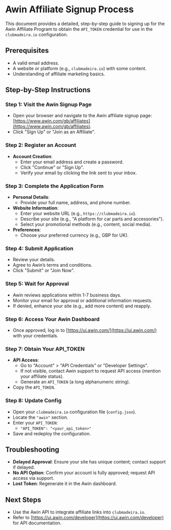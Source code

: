 # Awin Affiliate Signup Process

This document provides a detailed, step-by-step guide to signing up for the Awin Affiliate Program to obtain the `API_TOKEN` credential for use in the `clubmadeira.io` configuration.

## Prerequisites
- A valid email address.
- A website or platform (e.g., `clubmadeira.io`) with some content.
- Understanding of affiliate marketing basics.

## Step-by-Step Instructions

### Step 1: Visit the Awin Signup Page
- Open your browser and navigate to the Awin affiliate signup page: [https://www.awin.com/gb/affiliates](https://www.awin.com/gb/affiliates).
- Click "Sign Up" or "Join as an Affiliate".

### Step 2: Register an Account
- **Account Creation**:
  - Enter your email address and create a password.
  - Click "Continue" or "Sign Up".
  - Verify your email by clicking the link sent to your inbox.

### Step 3: Complete the Application Form
- **Personal Details**:
  - Provide your full name, address, and phone number.
- **Website Information**:
  - Enter your website URL (e.g., `https://clubmadeira.io`).
  - Describe your site (e.g., "A platform for car parts and accessories").
  - Select your promotional methods (e.g., content, social media).
- **Preferences**:
  - Choose your preferred currency (e.g., GBP for UK).

### Step 4: Submit Application
- Review your details.
- Agree to Awin’s terms and conditions.
- Click "Submit" or "Join Now".

### Step 5: Wait for Approval
- Awin reviews applications within 1-7 business days.
- Monitor your email for approval or additional information requests.
- If denied, enhance your site (e.g., add more content) and reapply.

### Step 6: Access Your Awin Dashboard
- Once approved, log in to [https://ui.awin.com/](https://ui.awin.com/) with your credentials.

### Step 7: Obtain Your API_TOKEN
- **API Access**:
  - Go to "Account" > "API Credentials" or "Developer Settings".
  - If not visible, contact Awin support to request API access (mention your affiliate status).
  - Generate an `API_TOKEN` (a long alphanumeric string).
- Copy the `API_TOKEN`.

### Step 8: Update Config
- Open your `clubmadeira.io` configuration file (`config.json`).
- Locate the `"awin"` section.
- Enter your `API_TOKEN`:
  - `"API_TOKEN": "<your_api_token>"`
- Save and redeploy the configuration.

## Troubleshooting
- **Delayed Approval**: Ensure your site has unique content; contact support if delayed.
- **No API Option**: Confirm your account is fully approved; request API access via support.
- **Lost Token**: Regenerate it in the Awin dashboard.

## Next Steps
- Use the Awin API to integrate affiliate links into `clubmadeira.io`.
- Refer to [https://ui.awin.com/developer](https://ui.awin.com/developer) for API documentation.